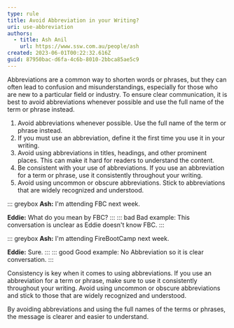 ```yaml
---
type: rule
title: Avoid Abbreviation in your Writing?
uri: use-abbreviation
authors:
  - title: Ash Anil
    url: https://www.ssw.com.au/people/ash
created: 2023-06-01T00:22:32.616Z
guid: 87950bac-d6fa-4c6b-8010-2bbca85ae5c9
---
```

Abbreviations are a common way to shorten words or phrases, but they can often lead to confusion and misunderstandings, especially for those who are new to a particular field or industry. To ensure clear communication, it is best to avoid abbreviations whenever possible and use the full name of the term or phrase instead.    

<!--endintro-->

<!--StartFragment-->

1. Avoid abbreviations whenever possible. Use the full name of the term or phrase instead.
2. If you must use an abbreviation, define it the first time you use it in your writing.
3. Avoid using abbreviations in titles, headings, and other prominent places. This can make it hard for readers to understand the content.
4. Be consistent with your use of abbreviations. If you use an abbreviation for a term or phrase, use it consistently throughout your writing.
5. Avoid using uncommon or obscure abbreviations. Stick to abbreviations that are widely recognized and understood.

<!--EndFragment-->

::: greybox
 **Ash:** I'm attending FBC next week.

 **Eddie:** What do you mean by FBC?
:::
::: bad
Bad example: This conversation is unclear as Eddie doesn't know FBC.
:::

::: greybox
 **Ash:** I'm attending FireBootCamp next week.

 **Eddie:** Sure.
:::
::: good
Good example: No Abbreviation so it is clear conversation. 
:::

Consistency is key when it comes to using abbreviations. If you use an abbreviation for a term or phrase, make sure to use it consistently throughout your writing. Avoid using uncommon or obscure abbreviations and stick to those that are widely recognized and understood.

By avoiding abbreviations and using the full names of the terms or phrases, the message is clearer and easier to understand.